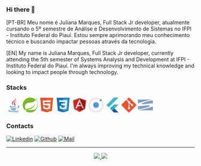 ### Hi there 👋

[PT-BR] Meu nome é Juliana Marques, Full Stack Jr developer, atualmente cursando o 5º semestre de Análise e Desenvolvimento de Sistemas no IFPI - Instituto Federal do Piauí. Estou sempre aprimorando meu conhecimento técnico e buscando impactar pessoas através da tecnologia.

[EN] My name is Juliana Marques, Full Stack Jr developer, currently attending the 5th semester of Systems Analysis and Development at IFPI - Instituto Federal do Piauí. I'm always improving my technical knowledge and looking to impact people through technology.

### Stacks

<div>
  <img src="https://raw.githubusercontent.com/devicons/devicon/master/icons/java/java-original.svg" title="Java" alt="java" width="40" height="40"/>
  <img src="https://raw.githubusercontent.com/devicons/devicon/master/icons/spring/spring-original.svg" title="Spring" alt="spring" width="40" height="40"/>
  <img src="https://raw.githubusercontent.com/devicons/devicon/master/icons/html5/html5-original.svg" title="HTML 5" alt="html5" width="40" height="40"/>
  <img src="https://raw.githubusercontent.com/devicons/devicon/master/icons/css3/css3-original.svg" title="CSS 3" alt="css3" width="40" height="40"/>
  <img src="https://raw.githubusercontent.com/devicons/devicon/master/icons/angularjs/angularjs-original.svg" title="Angular" alt="angular" width="40" height="40"/>
  <img src="https://raw.githubusercontent.com/devicons/devicon/master/icons/ionic/ionic-original.svg" title="Ionic" alt="ionic" width="40" height="40"/>
  <img src="https://raw.githubusercontent.com/devicons/devicon/master/icons/flutter/flutter-original.svg" title="Flutter" alt="flutter" width="40" height="40"/>
  <img src="https://raw.githubusercontent.com/devicons/devicon/master/icons/git/git-original.svg" title="Git" alt="git" width="40" height="40"/>
  <img src="https://raw.githubusercontent.com/devicons/devicon/master/icons/subversion/subversion-original.svg" title="Subversion" alt="subversion" width="40" height="40"/>
</div>

### Contacts

[![Linkedin](https://img.shields.io/badge/Linkedin-2867b2?style=for-the-badge&logo=linkedin&logoColor=white)](https://www.linkedin.com/in/julianabmarques/)
[![Github](https://img.shields.io/badge/GitHub-100000?style=for-the-badge&logo=github&logoColor=white)](https://github.com/julianamarques)
[![Mail](https://img.shields.io/badge/Mail-D14836?style=for-the-badge&logo=gmail&logoColor=white)](mailto:julianabmarques@live.com)

<hr>

<div align="center">
  <a href="https://www.linkedin.com/in/airtonsena/">
  <img height="170em" src="https://github-readme-stats.vercel.app/api?username=julianamarques&show_icons=true&theme=tokyonight&include_all_commits=true&count_private=true" />
  <img height="170em" src="https://github-readme-stats.vercel.app/api/top-langs/?username=julianamarques&layout=compact&langs_count=16&theme=tokyonight"/>
</div>

<!--
**julianamarques/julianamarques** is a ✨ _special_ ✨ repository because its `README.md` (this file) appears on your GitHub profile.

Here are some ideas to get you started:

- 🔭 I’m currently working on ...
- 🌱 I’m currently learning ...
- 👯 I’m looking to collaborate on ...
- 🤔 I’m looking for help with ...
- 💬 Ask me about ...
- 📫 How to reach me: ...
- 😄 Pronouns: ...
- ⚡ Fun fact: ...
-->
